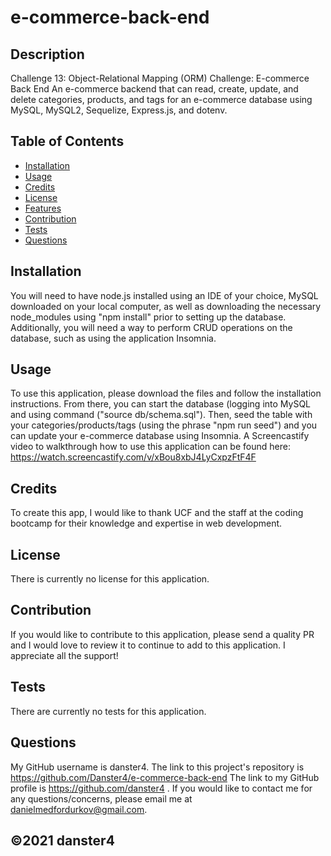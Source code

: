 # e-commerce-back-end

## Description
Challenge 13: Object-Relational Mapping (ORM) Challenge: E-commerce Back End
An e-commerce backend that can read, create, update, and delete categories, products, and tags for an e-commerce database using MySQL, MySQL2, Sequelize, Express.js, and dotenv.

## Table of Contents
* [Installation](#installation)
* [Usage](#usage)
* [Credits](#credits)
* [License](#license)
* [Features](#features)
* [Contribution](#contribution)
* [Tests](#tests)
* [Questions](#questions)

## Installation
You will need to have node.js installed using an IDE of your choice, MySQL downloaded on your local computer, as well as downloading the necessary node_modules using "npm install" prior to setting up the database. Additionally, you will need a way to perform CRUD operations on the database, such as using the application Insomnia.

## Usage
To use this application, please download the files and follow the installation instructions. From there, you can start the database (logging into MySQL and using command ("source db/schema.sql"). Then, seed the table with your categories/products/tags (using the phrase "npm run seed") and you can update your e-commerce database using Insomnia. A Screencastify video to walkthrough how to use this application can be found here: https://watch.screencastify.com/v/xBou8xbJ4LyCxpzFtF4F

## Credits
To create this app, I would like to thank UCF and the staff at the coding bootcamp for their knowledge and expertise in web development.

## License
There is currently no license for this application.

## Contribution
If you would like to contribute to this application, please send a quality PR and I would love to review it to continue to add to this application. I appreciate all the support!

## Tests
There are currently no tests for this application.

## Questions

My GitHub username is danster4. The link to this project's repository is https://github.com/Danster4/e-commerce-back-end The link to my GitHub profile is https://github.com/danster4 . If you would like to contact me for any questions/concerns, please email me at danielmedfordurkov@gmail.com. 

## ©️2021 danster4